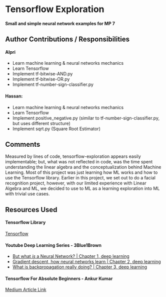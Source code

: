 # Tensorflow Exploration
#### Small and simple neural network examples for MP 7

## Author Contributions / Responsibilities
#### Alpri
- Learn machine learning & neural networks mechanics
- Learn Tensorflow
- Implement tf-bitwise-AND.py
- Implement tf-bitwise-OR.py
- Implement tf-number-sign-classifier.py

#### Hassan:
- Learn machine learning & neural networks mechanics
- Learn Tensorflow
- Implement positive_negative.py (similar to tf-number-sign-classifier.py, but uses different structure)
- Implement sqrt.py (Square Root Estimator)

## Comments
Measured by lines of code, tensorflow-exploration appears easily implementable; but, what was not reflected in code, was the time spent understanding the linear algebra and the conceptualization behind Machine Learning. Most of this project was just learning how ML works and how to use the Tensorflow library. Earlier in this project, we set out to do a facial recognition project, however, with our limited experience with Linear Algebra and ML, we decided to use to ML as a learning exploration into ML with trivial use cases.

## Resources Used
#### Tensorflow Library
[Tensorflow](https://www.tensorflow.org/get_started/get_started)

#### Youtube Deep Learning Series - 3Blue1Brown
- [But what *is* a Neural Network? | Chapter 1, deep learning](https://www.youtube.com/watch?v=aircAruvnKk)
- [Gradient descent, how neural networks learn | Chapter 2, deep learning](https://www.youtube.com/watch?v=IHZwWFHWa-w)
- [What is backpropagation really doing? | Chapter 3, deep learning](https://www.youtube.com/watch?v=Ilg3gGewQ5U)

#### Tensorflow For Absolute Beginners - Ankur Kumar
[Medium Article Link](https://towardsdatascience.com/tensorflow-for-absolute-beginners-28c1544fb0d6)
